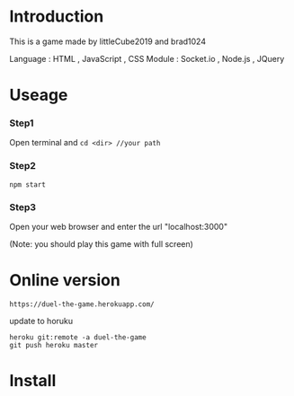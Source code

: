 # Introduction 
This is a game made by littleCube2019 and brad1024   

Language : HTML , JavaScript , CSS 
Module : Socket.io , Node.js , JQuery





# Useage
### Step1
Open terminal and
`cd <dir> //your path`
### Step2
`npm start`

### Step3 
Open your web browser and enter the url "localhost:3000"

(Note: you should play this game with full screen)

# Online version
`https://duel-the-game.herokuapp.com/`

update to horuku
```
heroku git:remote -a duel-the-game
git push heroku master
```

# Install













